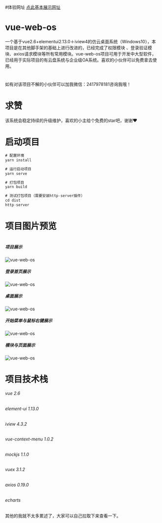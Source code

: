#体验网址
[点此基本展示网址](http://49.233.186.140/#/signin)

# vue-web-os
一个基于vue2.6+elementui2.13.0＋iview4的仿云桌面系统（Windows10），本项目是在其他脚手架的基础上进行改进的，已经完成了权限模块
、登录验证模块、axios请求模块等所有常用模块。vue-web-os项目可用于开发中大型软件，已经用于实际项目的有云盘系统与企业级OA系统。喜欢的小伙伴可以免费拿去使用。
#
如有对该项目不解的小伙伴可以加我微信：2417978181咨询我哦！

# 求赞
该系统会稳定持续的升级维护，喜欢的小主给个免费的star吧，谢谢❤

# 启动项目
```Java
# 配置环境
yarn install

# 运行启动项目
yarn serve

# 打包项目
yarn build

# 测试打包项目（需要安装http-server插件）
cd dist
http-server

```




# 项目图片预览
# 
##### 项目展示
![vue-web-os](https://s1.ax1x.com/2020/09/08/wQ5IsS.jpg "vue-web-os") 
##### 登录首页展示
![vue-web-os](https://s1.ax1x.com/2020/09/10/wGtyWj.jpg "vue-web-os") 
##### 桌面展示
![vue-web-os](https://s1.ax1x.com/2020/09/10/wGtcSs.jpg "vue-web-os")  
##### 开始菜单与鼠标右键展示
![vue-web-os](https://s1.ax1x.com/2020/09/10/wGtrFg.jpg "vue-web-os")  
##### 模块与页面展示
![vue-web-os](https://s1.ax1x.com/2020/09/10/wGtsYQ.jpg "vue-web-os")  



# 项目技术栈
###### vue 2.6
###### element-ui 1.13.0
###### iview 4.3.2
###### vue-context-menu 1.0.2
###### mockjs 1.1.0
###### vuex	3.1.2
###### axios 0.19.0
###### echarts
其他的我就不太多累述了，大家可以自己拉取下来查看一下。